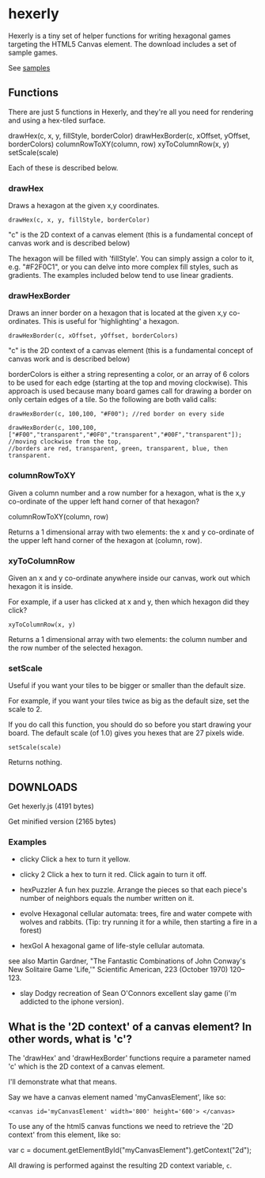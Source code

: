 # hexerly

Hexerly is a tiny set of helper functions for writing hexagonal games targeting the HTML5 Canvas element. The download includes a set of sample games.

See [samples](/samples/index.html)

## Functions

There are just 5 functions in Hexerly, and they're all you need for rendering and using a hex-tiled surface.

  drawHex(c, x, y, fillStyle, borderColor)
  drawHexBorder(c, xOffset, yOffset, borderColors)
  columnRowToXY(column, row)
  xyToColumnRow(x, y)
  setScale(scale)

Each of these is described below.

### drawHex

Draws a hexagon at the given x,y coordinates.

    drawHex(c, x, y, fillStyle, borderColor)

"c" is the 2D context of a canvas element (this is a fundamental concept of canvas work and is described below)

The hexagon will be filled with 'fillStyle'. You can simply assign a color to it, e.g. "#F2F0C1", or you can delve into more complex fill styles, such as gradients. The examples included below tend to use linear gradients.

### drawHexBorder

Draws an inner border on a hexagon that is located at the given x,y co-ordinates. This is useful for 'highlighting' a hexagon.

    drawHexBorder(c, xOffset, yOffset, borderColors)

"c" is the 2D context of a canvas element (this is a fundamental concept of canvas work and is described below)

borderColors is either a string representing a color, or an array of 6 colors to be used for each edge (starting at the top and moving clockwise). This approach is used because many board games call for drawing a border on only certain edges of a tile. So the following are both valid calls:

    drawHexBorder(c, 100,100, "#F00"); //red border on every side

    drawHexBorder(c, 100,100, ["#F00","transparent","#0F0","transparent","#00F","transparent"]);
    //moving clockwise from the top,
    //borders are red, transparent, green, transparent, blue, then transparent.

### columnRowToXY

Given a column number and a row number for a hexagon, what is the x,y co-ordinate of the upper left hand corner of that hexagon?

   columnRowToXY(column, row)

Returns a 1 dimensional array with two elements: the x and y co-ordinate of the upper left hand corner of the hexagon at (column, row).

### xyToColumnRow

Given an x and y co-ordinate anywhere inside our canvas, work out which hexagon it is inside.

For example, if a user has clicked at x and y, then which hexagon did they click?

    xyToColumnRow(x, y)

Returns a 1 dimensional array with two elements: the column number and the row number of the selected hexagon.

### setScale

Useful if you want your tiles to be bigger or smaller than the default size.

For example, if you want your tiles twice as big as the default size, set the scale to 2.

If you do call this function, you should do so before you start drawing your board. The default scale (of 1.0) gives you hexes that are 27 pixels wide.

    setScale(scale)

Returns nothing.

## DOWNLOADS

Get hexerly.js (4191 bytes)

Get minified version (2165 bytes)

### Examples

* clicky
  Click a hex to turn it yellow.

* clicky 2
  Click a hex to turn it red. Click again to turn it off.

* hexPuzzler
   A fun hex puzzle. Arrange the pieces so that each piece's number of neighbors equals the number written on it.

* evolve
   Hexagonal cellular automata: trees, fire and water compete with wolves and rabbits. (Tip: try running it for a while, then starting a fire in a forest)

* hexGol
  A hexagonal game of life-style cellular automata.

see also Martin Gardner, "The Fantastic Combinations of John Conway's New Solitaire Game 'Life,'" Scientific American, 223 (October 1970) 120–123.

* slay
  Dodgy recreation of Sean O'Connors excellent slay game (i'm addicted to the iphone version).

## What is the '2D context' of a canvas element? In other words, what is 'c'?

The 'drawHex' and 'drawHexBorder' functions require a parameter named 'c' which is the 2D context of a canvas element.

I'll demonstrate what that means.

Say we have a canvas element named 'myCanvasElement', like so:

    <canvas id='myCanvasElement' width='800' height='600'> </canvas>

To use any of the html5 canvas functions we need to retrieve the '2D context' from this element, like so:

  var c = document.getElementById("myCanvasElement").getContext("2d");

All drawing is performed against the resulting 2D context variable, `c`.
